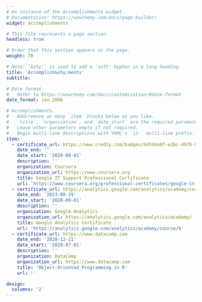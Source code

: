 ```yaml
---
# An instance of the Accomplishments widget.
# Documentation: https://wowchemy.com/docs/page-builder/
widget: accomplishments

# This file represents a page section.
headless: true

# Order that this section appears on the page.
weight: 70

# Note: `&shy;` is used to add a 'soft' hyphen in a long heading.
title: 'Accomplish&shy;ments'
subtitle:

# Date format
#   Refer to https://wowchemy.com/docs/customization/#date-format
date_format: Jan 2006

# Accomplishments.
#   Add/remove as many `item` blocks below as you like.
#   `title`, `organization`, and `date_start` are the required parameters.
#   Leave other parameters empty if not required.
#   Begin multi-line descriptions with YAML's `|2-` multi-line prefix.
item:
  - certificate_url: https://www.credly.com/badges/b9594a8f-e2bc-4976-9022-ad4b4eb47e2d?source=linked_in_profile
    date_end: ''
    date_start: '2020-08-01'
    description: ''
    organization: Coursera
    organization_url: https://www.coursera.org
    title: Google IT Support Professional Certificate
    url: 'https://www.coursera.org/professional-certificates/google-it-support?utm_source=gg&utm_medium=sem&utm_campaign=B2C_INDIA_google-it-support_google_FTCOF_professional-certificates_arte-agency_degree&utm_content=B2C&campaignid=18004738734&adgroupid=141678228124&device=c&keyword=it%20support%20certification&matchtype=b&network=g&devicemodel=&adpostion=&creativeid=615927265427&hide_mobile_promo'
  - certificate_url: https://analytics.google.com/analytics/academy/certificate/bwdFB9w-RSuj_3W6JuewDg
    date_end: '2023-08-29'
    date_start: '2020-08-01'
    description: ''
    organization: Google Analytics
    organization_url: https://analytics.google.com/analytics/academy/
    title: Google Analytics Certificate
    url: 'https://analytics.google.com/analytics/academy/course/6'
  - certificate_url: https://www.datacamp.com
    date_end: '2020-12-21'
    date_start: '2020-07-01'
    description: ''
    organization: DataCamp
    organization_url: https://www.datacamp.com
    title: 'Object-Oriented Programming in R'
    url: ''

design:
  columns: '2'
---
```

